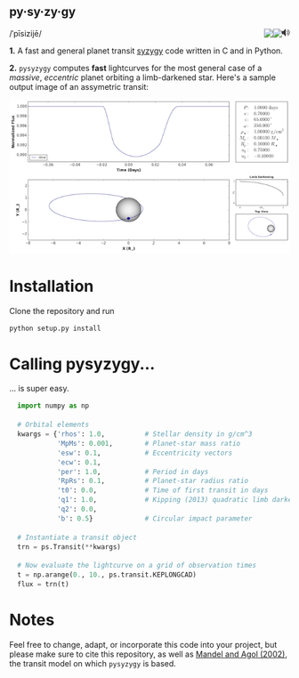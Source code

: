 py·sy·zy·gy
-----------
/ˈpīsizijē/
<a href="http://www.astro.washington.edu/users/rodluger/pysyzygy.mp3"><img style="float: right;" src="img/speaker.png?raw=True"/></a>
<a href="https://travis-ci.org/rodluger/pysyzygy"><img align="right" src="https://travis-ci.org/rodluger/pysyzygy.svg?branch=master"/></a>
<a href="https://coveralls.io/github/rodluger/pysyzygy?branch=master"><img align="right" src="https://coveralls.io/repos/github/rodluger/pysyzygy/badge.svg?branch=master"/></a>

**1.** A fast and general planet transit [syzygy](http://en.wikipedia.org/wiki/Syzygy_%28astronomy%29) code written in C and in Python.

**2.** ``pysyzygy`` computes **fast** lightcurves for the most general case of a *massive*, *eccentric* planet orbiting a limb-darkened star. Here's a sample output image of an assymetric transit:

![transit](img/transit.png?raw=True)

Installation
============
Clone the repository and run

```bash
python setup.py install
```

Calling pysyzygy...
===================

... is super easy.

```python
  import numpy as np
  
  # Orbital elements
  kwargs = {'rhos': 1.0,          # Stellar density in g/cm^3
            'MpMs': 0.001,        # Planet-star mass ratio
            'esw': 0.1,           # Eccentricity vectors
            'ecw': 0.1, 
            'per': 1.0,           # Period in days
            'RpRs': 0.1,          # Planet-star radius ratio
            't0': 0.0,            # Time of first transit in days
            'q1': 1.0,            # Kipping (2013) quadratic limb darkening coefficients
            'q2': 0.0,
            'b': 0.5}             # Circular impact parameter
  
  # Instantiate a transit object
  trn = ps.Transit(**kwargs) 
  
  # Now evaluate the lightcurve on a grid of observation times
  t = np.arange(0., 10., ps.transit.KEPLONGCAD)
  flux = trn(t)
```     

Notes
=====

Feel free to change, adapt, or incorporate this code into your project, but please make sure to cite this repository, as well as [Mandel and Agol (2002)](http://adsabs.harvard.edu/abs/2002ApJ...580L.171M>), the transit model on which ``pysyzygy`` is based.
